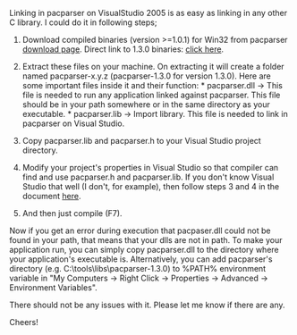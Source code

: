 Linking in pacparser on VisualStudio 2005 is as easy as linking in any other C library. I could do it in following steps;

  1. Download compiled binaries (version >=1.0.1) for Win32 from pacparser [download page](http://code.google.com/p/pacparser/downloads/list). Direct link to 1.3.0 binaries: [click here](http://pacparser.googlecode.com/files/pacparser-1.3.0-win32.zip).
  1. Extract these files on your machine. On extracting it will create a folder named pacparser-x.y.z (pacparser-1.3.0 for version 1.3.0). Here are some important files inside it and their function:
    * pacparser.dll -> This file is needed to run any application linked against pacparser. This file should be in your path somewhere or in the same directory as your executable.
    * pacparser.lib -> Import library. This file is needed to link in pacparser on Visual Studio.

  1. Copy pacparser.lib and pacparser.h to your Visual Studio project directory.
  1. Modify your project's properties in Visual Studio so that compiler can find and use pacparser.h and pacparser.lib. If you don't know Visual Studio that well (I don't, for example), then follow steps 3 and 4 in the document [here](http://www.learncpp.com/cpp-tutorial/a2-using-libraries-with-visual-studio-2005-express/).
  1. And then just compile (F7).

Now if you get an error during execution that pacpaser.dll could not be found in your path, that means that your dlls are not in path. To make your application run, you can simply copy pacparser.dll to the directory where your application's executable is. Alternatively, you can add pacparser's directory (e.g. C:\tools\libs\pacparser-1.3.0) to %PATH% environment variable in "My Computers -> Right Click -> Properties -> Advanced ->
Environment Variables".

There should not be any issues with it. Please let me know if there are any.

Cheers!